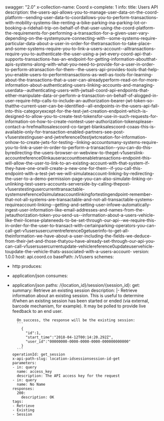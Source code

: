 swagger: "2.0"
x-collection-name: Coord
x-complete: 1
info:
  title: Users API
  description: the-users-api-allows-you-to-manage-user-data-on-the-coord-platform--sending-user-data-to-coordallows-you-to-perform-transactions-with-mobility-systems-like-renting-a-bike-parking-ina-parking-lot-or-booking-a-ridehail-trip-on-behalf-of-that-user-using-the-coord-platform-the-requirements-for-performing-a-transaction-for-a-given-user-vary-depending-on-the-systemyoure-connecting-with--some-systems-require-particular-data-about-a-user-in-order-for-thetransaction-to-take-place-and-some-systems-require-you-to-link-a-users-account--alltransactions-require-you-to-authenticate-the-user-using-a-jwt-every-coord-api-that-supports-transactions-has-an-endpoint-for-getting-information-aboutthat-apis-systems-along-with-what-you-need-to-provide-for-a-user-in-order-to-perform-atransaction-for-them--the-users-api-provides-tools-that-help-you-enable-users-to-performtransactions-as-well-as-tools-for-learning-about-the-transactions-that-a-user-can-alreadyperform-read-on-for-more-information-about-authenticating-users-linking-accounts-and-managing-userdata--authenticating-users-with-jwtsall-coord-api-endpoints-that-either-manipulate-data-or-perform-a-transaction-on-behalf-of-alogged-in-user-require-http-calls-to-include-an-authorization-bearer-jwt-token-so-thatthe-current-user-can-be-identified--all-endpoints-in-the-users-api-fall-into-this-categoryexcept-for-the-test-jwt-creation-endpoint-which-is-designed-to-allow-you-to-create-test-tokensfor-use-in-such-requests-for-information-on-how-to-create-nontest-user-authorization-tokensplease-contact-a-hrefmailtosalescoord-co-target-blanksalescoord-coaas-this-is-available-only-for-transaction-enabled-partners-see-post-v1userstestinguser-and-jwtreference0testjwtcreation-for-information-onhow-to-create-jwts-for-testing--linking-accountsmany-systems-require-you-to-link-a-user-in-order-to-perform-a-transaction--you-can-do-this-byredirecting-the-users-browser-or-webview-to-theget-v1userslink-accountreference0linkauseraccounttoenabletransactions-endpoint-this-will-allow-the-user-to-link-to-an-existing-account-with-that-system-if-they-have-one-orwill-create-a-new-one-for-them--if-you-call-this-endpoint-with-a-test-jwt-we-will-simulateaccount-linking-by-redirecting-the-user-to-a-demo-permission-page-you-can-also-simulate-linking-or-unlinking-test-users-accounts-serverside-by-calling-thepost-v1userstestingusercurrenttransactable-systemsreference0simulateaccountlinkingfortestingendpoint-remember-that-not-all-systems-are-transactable-and-not-all-transactable-systems-requireaccount-linking--getting-and-setting-user-infowe-automatically-ingest-user-information-like-email-addresses-and-names-from-the-jwtauthorization-token-you-send-us--information-about-a-users-vehicle-like-their-license-plateneeds-to-be-set-through-our-api--we-require-this-in-order-for-the-user-to-transact-with-certainparking-operators-you-can-call-get-v1usersusercurrentreference0getuserinfo-to-get-all-theinformation-we-have-about-a-user-including-the-fields-we-deduce-from-their-jwt-and-those-thatyou-have-already-set-through-our-api-you-can-call-v1usersusercurrentupdate-vehiclereference0updateuservehicle-toupdate-the-vehicle-thats-associated-with-a-users-account-
  version: 1.0.0
host: api.coord.co
basePath: /v1/users
schemes:
- http
produces:
- application/json
consumes:
- application/json
paths:
  /{location_id}/session/{session_id}:
    get:
      summary: Retrieve an existing session
      description: |-
        Retrieve information about an existing session. This is useful to determine if/when an
        existing session has been started or ended (via external, barcode mechanism, for example).
        It may be polled to provide live feedback to an end user.

        On success, the response will be the existing session:
        ```
          {
            "id":1,
            "start_time":"2018-04-12T00:14:20.292Z",
            "user_id":"00000000-0000-0000-0000-000000000000"
          }
        ```
      operationId: get_session
      x-api-path-slug: location-idsessionsession-id-get
      parameters:
      - in: query
        name: access_key
        description: The API access key for the request
      - in: query
        name: No Name
      responses:
        200:
          description: OK
      tags:
      - Retrieve
      - Existing
      - Session